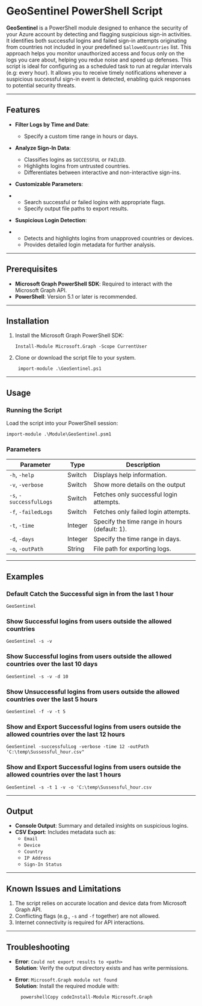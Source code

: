 # GeoSentinel PowerShell Script

**GeoSentinel** is a PowerShell module designed to enhance the security of your Azure account by detecting and flagging suspicious sign-in activities. It identifies both successful logins and failed sign-in attempts originating from countries not included in your predefined `$allowedCountries` list. This approach helps you monitor unauthorized access and focus only on the logs you care about, helping you redue noise and speed up defenses. 
This script is ideal for configuring as a scheduled task to run at regular intervals (e.g: every hour). It allows you to receive timely notifications whenever a suspicious successful sign-in event is detected, enabling quick responses to potential security threats.
* * *

## Features

- **Filter Logs by Time and Date**:

    - Specify a custom time range in hours or days.
- **Analyze Sign-In Data**:

    - Classifies logins as `SUCCESSFUL` or `FAILED`.
    - Highlights logins from untrusted countries.
    - Differentiates between interactive and non-interactive sign-ins.
- **Customizable Parameters**:
- 
    - Search successful or failed logins with appropriate flags.
    - Specify output file paths to export results.
- **Suspicious Login Detection**:
- 
    - Detects and highlights logins from unapproved countries or devices.
    - Provides detailed login metadata for further analysis.

* * *

## Prerequisites

- **Microsoft Graph PowerShell SDK**: Required to interact with the Microsoft Graph API.
- **PowerShell**: Version 5.1 or later is recommended.

* * *

## Installation

1. Install the Microsoft Graph PowerShell SDK:

       Install-Module Microsoft.Graph -Scope CurrentUser
2. Clone or download the script file to your system.

        import-module .\GeoSentinel.ps1
* * *

## Usage

### Running the Script

Load the script into your PowerShell session:

    import-module .\Module\GeoSentinel.psm1

### Parameters

| Parameter | Type | Description |
| --- | --- | --- |
| `-h`, `-help`           | Switch | Displays help information. |
| `-v`, `-verbose`        | Switch | Show more details on the output
| `-s`, `-successfulLogs` | Switch | Fetches only successful login attempts. |
| `-f`, `-failedLogs`     | Switch | Fetches only failed login attempts. |
| `-t`, `-time`           | Integer | Specify the time range in hours (default: 1). |
| `-d`, `-days`           | Integer | Specify the time range in days. |
| `-o`, `-outPath`        | String | File path for exporting logs. |

* * *

## Examples

### Default Catch the Successful sign in from the last 1 hour
    GeoSentinel

### Show Successful logins from users outside the allowed countries

    GeoSentinel -s -v

### Show Successful logins from users outside the allowed countries over the last 10 days

    GeoSentinel -s -v -d 10

### Show Unsuccessful logins from users outside the allowed countries over the last 5 hours

    GeoSentinel -f -v -t 5

### Show and Export Successful logins from users outside the allowed countries over the last 12 hours

    GeoSentinel -successfulLog -verbose -time 12 -outPath 'C:\temp\Sussessful_hour.csv"
    

### Show and Export Successful logins from users outside the allowed countries over the last 1 hours
    GeoSentinel -s -t 1 -v -o 'C:\temp\Sussessful_hour.csv
* * *

## Output

- **Console Output**: Summary and detailed insights on suspicious logins.
- **CSV Export**: Includes metadata such as:
    - `Email`
    - `Device`
    - `Country`
    - `IP Address`
    - `Sign-In Status`

* * *

## Known Issues and Limitations

1. The script relies on accurate location and device data from Microsoft Graph API.
2. Conflicting flags (e.g., `-s` and `-f` together) are not allowed.
3. Internet connectivity is required for API interactions.

* * *

## Troubleshooting

- **Error**: `Could not export results to <path>`  
**Solution**: Verify the output directory exists and has write permissions.
- **Error**: `Microsoft.Graph module not found`  
**Solution**: Install the required module with:

        powershellCopy codeInstall-Module Microsoft.Graph

